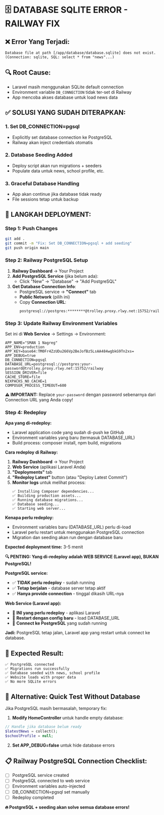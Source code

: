 # 🗄️ DATABASE SQLITE ERROR - RAILWAY FIX

## ❌ **Error Yang Terjadi:**

```
Database file at path [/app/database/database.sqlite] does not exist.
(Connection: sqlite, SQL: select * from "news"...)
```

## 🔍 **Root Cause:**

-   Laravel masih menggunakan SQLite default connection
-   Environment variable `DB_CONNECTION` tidak ter-set di Railway
-   App mencoba akses database untuk load news data

## ✅ **SOLUSI YANG SUDAH DITERAPKAN:**

### 1. **Set DB_CONNECTION=pgsql**

-   Explicitly set database connection ke PostgreSQL
-   Railway akan inject credentials otomatis

### 2. **Database Seeding Added**

-   Deploy script akan run migrations + seeders
-   Populate data untuk news, school profile, etc.

### 3. **Graceful Database Handling**

-   App akan continue jika database tidak ready
-   File sessions tetap untuk backup

## 🚀 **LANGKAH DEPLOYMENT:**

### Step 1: Push Changes

```bash
git add .
git commit -m "Fix: Set DB_CONNECTION=pgsql + add seeding"
git push origin main
```

### Step 2: Railway PostgreSQL Setup

1. **Railway Dashboard** → Your Project
2. **Add PostgreSQL Service** (jika belum ada):
    - Click "New" → "Database" → "Add PostgreSQL"
3. **Get Database Connection Info**:
    - PostgreSQL service → **"Connect"** tab
    - **Public Network** (pilih ini)
    - Copy **Connection URL**:
        ```
        postgresql://postgres:********@trolley.proxy.rlwy.net:15752/railway
        ```

### Step 3: Update Railway Environment Variables

Set ini di **Web Service** → Settings → Environment:

```
APP_NAME="SMAN 1 Nagreg"
APP_ENV=production
APP_KEY=base64:TM0Fr4ZzUDu266Vp2BeJofBz5LsAA484wgbkG9Tn2xs=
APP_DEBUG=true
DB_CONNECTION=pgsql
DATABASE_URL=postgresql://postgres:your-password@trolley.proxy.rlwy.net:15752/railway
SESSION_DRIVER=file
CACHE_STORE=file
NIXPACKS_NO_CACHE=1
COMPOSER_PROCESS_TIMEOUT=600
```

**⚠️ IMPORTANT:** Replace `your-password` dengan password sebenarnya dari Connection URL yang Anda copy!

### Step 4: Redeploy

**Apa yang di-redeploy:**

-   Laravel application code yang sudah di-push ke GitHub
-   Environment variables yang baru (termasuk DATABASE_URL)
-   Build process: composer install, npm build, migrations

**Cara redeploy di Railway:**

1. **Railway Dashboard** → Your Project
2. **Web Service** (aplikasi Laravel Anda)
3. **"Deployments"** tab
4. **"Redeploy Latest"** button (atau "Deploy Latest Commit")
5. **Monitor logs** untuk melihat process:
    ```
    ✅ Installing Composer dependencies...
    ✅ Building production assets...
    ✅ Running database migrations...
    ✅ Database seeding...
    ✅ Starting web server...
    ```

**Kenapa perlu redeploy:**

-   Environment variables baru (DATABASE_URL) perlu di-load
-   Laravel perlu restart untuk menggunakan PostgreSQL connection
-   Migration dan seeding akan run dengan database baru

**Expected deployment time:** 3-5 menit

**🔍 PENTING: Yang di-redeploy adalah WEB SERVICE (Laravel app), BUKAN PostgreSQL!**

**PostgreSQL service:**

-   ✅ **TIDAK perlu redeploy** - sudah running
-   ✅ **Tetap berjalan** - database server tetap aktif
-   ✅ **Hanya provide connection** - tinggal dikasih URL-nya

**Web Service (Laravel app):**

-   🔄 **INI yang perlu redeploy** - aplikasi Laravel
-   🔄 **Restart dengan config baru** - load DATABASE_URL
-   🔄 **Connect ke PostgreSQL** yang sudah running

**Jadi:** PostgreSQL tetap jalan, Laravel app yang restart untuk connect ke database.

## 🎯 **Expected Result:**

```
✅ PostgreSQL connected
✅ Migrations run successfully
✅ Database seeded with news, school profile
✅ Website loads with proper data
✅ No more SQLite errors
```

## 🚨 **Alternative: Quick Test Without Database**

Jika PostgreSQL masih bermasalah, temporary fix:

1. **Modify HomeController** untuk handle empty database:

```php
// Handle jika database belum ready
$latestNews = collect();
$schoolProfile = null;
```

2. **Set APP_DEBUG=false** untuk hide database errors

## 📋 **Railway PostgreSQL Connection Checklist:**

-   [ ] PostgreSQL service created
-   [ ] PostgreSQL connected to web service
-   [ ] Environment variables auto-injected
-   [ ] DB_CONNECTION=pgsql set manually
-   [ ] Redeploy completed

**🔥 PostgreSQL + seeding akan solve semua database errors!**
